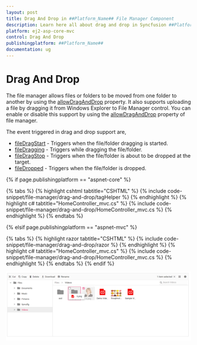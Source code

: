 ```yaml
---
layout: post
title: Drag And Drop in ##Platform_Name## File Manager Component
description: Learn here all about drag and drop in Syncfusion ##Platform_Name## File Manager component of Syncfusion Essential JS 2 and more.
platform: ej2-asp-core-mvc
control: Drag And Drop
publishingplatform: ##Platform_Name##
documentation: ug
---
```



# Drag And Drop

The file manager allows files or folders to be moved from one folder to another by using the [allowDragAndDrop](https://help.syncfusion.com/cr/aspnetcore-js2/Syncfusion.EJ2~Syncfusion.EJ2.FileManager.FileManager~AllowDragAndDrop.html) property. It also supports uploading a file by dragging it from Windows Explorer to File Manager control. You can enable or disable this support by using the [allowDragAndDrop](https://help.syncfusion.com/cr/aspnetcore-js2/Syncfusion.EJ2~Syncfusion.EJ2.FileManager.FileManager~AllowDragAndDrop.html) property of file manager.

The event triggered in drag and drop support are,

* [fileDragStart](https://help.syncfusion.com/cr/aspnetcore-js2/Syncfusion.EJ2~Syncfusion.EJ2.FileManager.FileManager~FileDragStart.html) - Triggers when the file/folder dragging is started.
* [fileDragging](https://help.syncfusion.com/cr/aspnetcore-js2/Syncfusion.EJ2~Syncfusion.EJ2.FileManager.FileManager~FileDragging.html) - Triggers while dragging the file/folder.
* [fileDragStop](https://help.syncfusion.com/cr/aspnetcore-js2/Syncfusion.EJ2~Syncfusion.EJ2.FileManager.FileManager~FileDragStop.html) - Triggers when the file/folder is about to be dropped at the target.
* [fileDropped](https://help.syncfusion.com/cr/aspnetcore-js2/Syncfusion.EJ2~Syncfusion.EJ2.FileManager.FileManager~FileDropped.html) - Triggers when the file/folder is dropped.

{% if page.publishingplatform == "aspnet-core" %}

{% tabs %}
{% highlight cshtml tabtitle="CSHTML" %}
{% include code-snippet/file-manager/drag-and-drop/tagHelper %}
{% endhighlight %}
{% highlight c# tabtitle="HomeController_mvc.cs" %}
{% include code-snippet/file-manager/drag-and-drop/HomeController_mvc.cs %}
{% endhighlight %}
{% endtabs %}

{% elsif page.publishingplatform == "aspnet-mvc" %}

{% tabs %}
{% highlight razor tabtitle="CSHTML" %}
{% include code-snippet/file-manager/drag-and-drop/razor %}
{% endhighlight %}
{% highlight c# tabtitle="HomeController_mvc.cs" %}
{% include code-snippet/file-manager/drag-and-drop/HomeController_mvc.cs %}
{% endhighlight %}
{% endtabs %}
{% endif %}




![Drag and drop](./images/drag_and_drop.png)